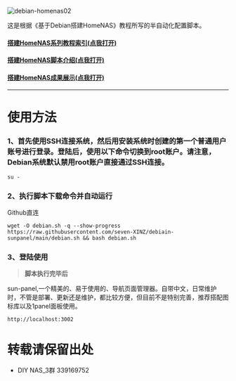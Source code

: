 ![debian-homenas02](https://github.com/user-attachments/assets/7fa0122d-f985-4953-b62f-3866c698600d)

这是根据《基于Debian搭建HomeNAS》教程所写的半自动化配置脚本。
#### [搭建HomeNAS系列教程索引(点我打开)](https://docs.qq.com/doc/p/fa51c8a8545b12a5432df0efa9818d2939860ed0)
#### [搭建HomeNAS脚本介绍(点我打开)](https://github.com/kekylin/Debian-HomeNAS/blob/main/%E8%84%9A%E6%9C%AC%E4%BB%8B%E7%BB%8D.md)
#### [搭建HomeNAS成果展示(点我打开)](https://github.com/kekylin/Debian-HomeNAS/blob/main/%E6%88%90%E6%9E%9C%E5%B1%95%E7%A4%BA.md)
---
# 使用方法
### 1、首先使用SSH连接系统，然后用安装系统时创建的第一个普通用户账号进行登录。登陆后，使用以下命令切换到root账户。请注意，Debian系统默认禁用root账户直接通过SSH连接。
  ```shell
su -
  ```
### 2、执行脚本下载命令并自动运行

Github直连
  ```shell
wget -O debian.sh -q --show-progress https://raw.githubusercontent.com/seven-XINZ/debiain-sunpanel/main/debian.sh && bash debian.sh

  ```
### 3、登陆使用
> **脚本执行完毕后**

sun-panel,一个精美的、易于使用的、导航页面管理器。自带中文，日常维护时，不管是部署、更新还是维护，都比较方便，但目前不是特别完善，推荐搭配图标库以及1panel面板使用。
  ```shell
http://localhost:3002
  ```

# 转载请保留出处
- DIY NAS_3群 339169752
